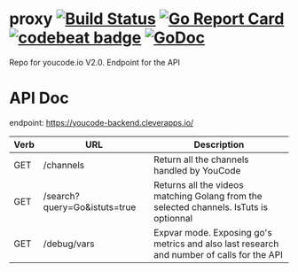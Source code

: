 # proxy [![Build Status](https://travis-ci.org/youcodeio/proxy.svg?branch=master)](https://travis-ci.org/youcodeio/proxy) [![Go Report Card](https://goreportcard.com/badge/github.com/youcodeio/proxy)](https://goreportcard.com/report/github.com/youcodeio/proxy) [![codebeat badge](https://codebeat.co/badges/40d6e665-663d-43db-8380-b58755d8a4aa)](https://codebeat.co/projects/github-com-youcodeio-proxy) [![GoDoc](https://godoc.org/github.com/youcodeio/proxy?status.svg)](https://godoc.org/github.com/youcodeio/proxy)
Repo for youcode.io V2.0. Endpoint for the API

# API Doc

endpoint: https://youcode-backend.cleverapps.io/

| Verb | URL | Description |
| ------------ | ------------ | ------------ |
| GET | /channels | Return all the channels handled by YouCode |
| GET | /search?query=Go&istuts=true| Returns all the videos matching Golang from the selected channels. IsTuts is optionnal |
| GET | /debug/vars | Expvar mode. Exposing go's metrics and also last research and number of calls for the API
